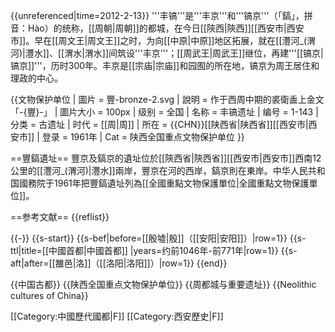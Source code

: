 {{unreferenced|time=2012-2-13}} 
'''丰镐'''是'''丰京'''和'''镐京'''（「鎬」，拼音：Hào）的统称，[[周朝|周朝]]的都城，在今日[[陝西|陝西]][[西安市|西安市]]。早在[[周文王|周文王]]之时，为向[[中原|中原]]地区拓展，就在[[灃河_(渭河)|灃水]]、[[渭水|渭水]]间筑设'''丰京'''；[[周武王|周武王]]继位，再建'''[[镐京|镐京]]'''，历时300年。丰京是[[宗庙|宗庙]]和园囿的所在地，镐京为周王居住和理政的中心。

{{文物保护单位
| 圖片 = 豐-bronze-2.svg
| 說明 = 作于西周中期的裘衛盉上金文「-{豐}-」
| 圖片大小 = 100px
| 级别 = 全国
| 名称 = 丰镐遗址
| 编号 = 1-143
| 分类 = 古遗址
| 时代 = [[周|周]]
| 所在 = {{CHN}}[[陕西省|陕西省]][[西安市|西安市]]
| 登录 = 1961年
| Cat = 陕西全国重点文物保护单位
}}

==豐鎬遺址==
豐京及鎬京的遺址位於[[陝西省|陝西省]][[西安市|西安市]]西南12公里的[[灃河_(渭河)|灃水]]兩岸，豐京在河的西岸，鎬京則在東岸。中华人民共和国國務院于1961年把豐鎬遺址列為[[全國重點文物保護單位|全國重點文物保護單位]]。

==参考文献==
{{reflist}}

{{-}}
{{s-start}}
{{s-bef|before=[[殷墟|殷]]（[[安阳|安阳]]）|row=1}}
{{s-ttl|title=[[中國首都|中國首都]]
|years=约前1046年-前771年|row=1}}
{{s-aft|after=[[雒邑|洛]]（[[洛阳|洛阳]]）|row=1}}
{{end}}

{{中国古都}}
{{陕西全国重点文物保护单位}}
{{周都城与重要遗址}}
{{Neolithic cultures of China}}

[[Category:中國歷代國都|F]]
[[Category:西安歷史|F]]